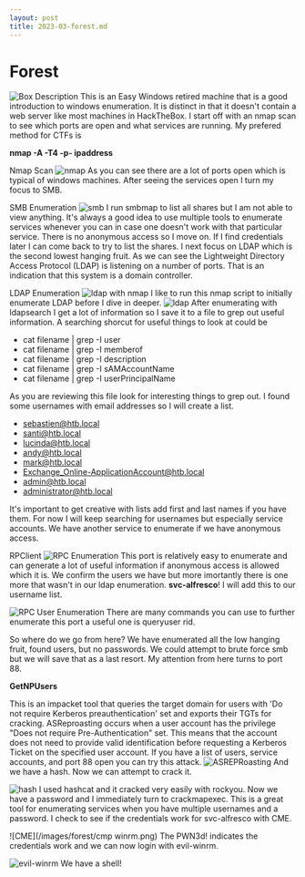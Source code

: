 ```yaml
---
layout: post
title: 2023-03-forest.md
---
```


# Forest

![Box Description](/images/forest/Forest.png)
This is an Easy Windows retired machine that is a good introduction to windows enumeration. It is distinct in that it doesn't contain a web server like most machines in HackTheBox. I start off with an nmap scan to see which ports are open and what services are running. My prefered method for CTFs is

**nmap -A -T4 -p- ipaddress**

Nmap Scan
![nmap](/images/forest/nmap.png)
As you can see there are a lot of ports open which is typical of windows machines. After seeing the services open I turn my focus to SMB.


SMB Enumeration
![smb](/images/forest/smb.png)
I run smbmap to list all shares but I am not able to view anything. It's always a good idea to use multiple tools to enumerate services whenever you can in case one doesn't work with that particular service. There is no anonymous access so I move on. If I find credentials later I can come back to try to list the shares. I next focus on LDAP which is the second lowest hanging fruit. As we can see the Lightweight Directory Access Protocol (LDAP) is listening on a number of ports. That is an indication that this system is a domain controller.


LDAP Enumeration
![ldap with nmap](/images/forest/ldap2.png)
I like to run this nmap script to initially enumerate LDAP before I dive in deeper. 
![ldap](/images/forest/ldap.png)
After enumerating with ldapsearch I get a lot of information so I save it to a file to grep out useful information. A searching shorcut for useful things to look at could be

* cat filename | grep -I user
* cat filename | grep -I memberof
* cat filename | grep -I description
* cat filename | grep -I sAMAccountName
* cat filename | grep -I userPrincipalName

As you are reviewing this file look for interesting things to grep out. I found some usernames with email addresses so I will create a list.
* sebastien@htb.local
* santi@htb.local
* lucinda@htb.local
* andy@htb.local
* mark@htb.local
* Exchange_Online-ApplicationAccount@htb.local
* admin@htb.local
* administrator@htb.local

It's important to get creative with lists add first and last names if you have them. For now I will keep searching for usernames but especially service accounts. We have another service to enumerate if we have anonymous access.


RPClient
![RPC Enumeration](/images/forest/rpclient.png)
This port is relatively easy to enumerate and can generate a lot of useful information if anonymous access is allowed which it is. We confirm the users we have but more imortantly there is one more that wasn't in our ldap enumeration. **svc-alfresco**! I will add this to our username list.

![RPC User Enumeration](/images/forest/rpc.png)
There are many commands you can use to further enumerate this port a useful one is queryuser rid.

So where do we go from here? We have enumerated all the low hanging fruit, found users, but no passwords. We could attempt to brute force smb but we will save that as a last resort. My attention from here turns to port 88.


**GetNPUsers**

This is an impacket tool that queries the target domain for users with 'Do not require Kerberos preauthentication' set and exports their TGTs for cracking. ASReproasting occurs when a user account has the privilege "Does not require Pre-Authentication" set. This means that the account does not need to provide valid identification before requesting a Kerberos Ticket on the specified user account. If you have a list of users, service accounts, and port 88 open you can try this attack.
![ASREPRoasting](/images/forest/getnpsusers.py.png)
And we have a hash. Now we can attempt to crack it.


![hash](/images/forest/hash.png)
I used hashcat and it cracked very easily with rockyou. Now we have a password and I immediately turn to crackmapexec. This is a great tool for enumerating services when you have multiple usernames and a password. I check to see if the credentials work for svc-alfresco with CME.


![CME](/images/forest/cmp winrm.png)
The PWN3d! indicates the credentials work and we can now login with evil-winrm.


![evil-winrm](/images/forest/hash.png)
We have a shell!


